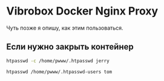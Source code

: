 # Vibrobox Docker Nginx Proxy

Чуть позже я опишу, как этим пользоваться.

## Если нужно закрыть контейнер

```sh
htpasswd -c /home/pwww/.htpasswd jerry
```

```sh
htpasswd /home/pwww/.htpasswd-users tom
```
